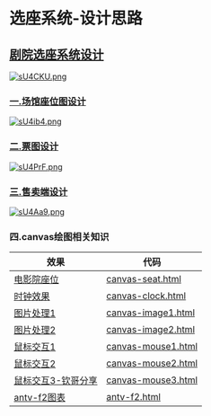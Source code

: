 # 选座系统-设计思路

## [剧院选座系统设计][剧院选座系统设计]
[![sU4CKU.png](https://s3.ax1x.com/2021/01/14/sU4CKU.png)](https://imgchr.com/i/sU4CKU)

### [一.场馆座位图设计][场馆座位图设计]
[![sU4ib4.png](https://s3.ax1x.com/2021/01/14/sU4ib4.png)](https://imgchr.com/i/sU4ib4)

### [二.票图设计][票图设计]
[![sU4PrF.png](https://s3.ax1x.com/2021/01/14/sU4PrF.png)](https://imgchr.com/i/sU4PrF)

### [三.售卖端设计][售卖端设计]
[![sU4Aa9.png](https://s3.ax1x.com/2021/01/14/sU4Aa9.png)](https://imgchr.com/i/sU4Aa9)

### 四.canvas绘图相关知识
|  效果 |  代码 |  
|-------|-------|
| [电影院座位][canvas-seat] |  [canvas-seat.html](https://github.com/yueyue10/Knowledge/tree/master/html/canvas/canvas-seat.html) |
| [时钟效果][canvas-clock] |   [canvas-clock.html](https://github.com/yueyue10/Knowledge/tree/master/html/canvas/canvas-clock.html) |
| [图片处理1][canvas-image1]	| [canvas-image1.html](https://github.com/yueyue10/Knowledge/tree/master/html/canvas/canvas-image1.html) |
| [图片处理2][canvas-image2]	|  [canvas-image2.html](https://github.com/yueyue10/Knowledge/tree/master/html/canvas/canvas-image2.html) |
| [鼠标交互1][canvas-mouse1]	| [canvas-mouse1.html](https://github.com/yueyue10/Knowledge/tree/master/html/canvas/canvas-mouse1.html) |
| [鼠标交互2][canvas-mouse2]	| [canvas-mouse2.html](https://github.com/yueyue10/Knowledge/tree/master/html/canvas/canvas-mouse2.html) |
| [鼠标交互3-钦哥分享][canvas-mouse3]	| [canvas-mouse3.html](https://github.com/yueyue10/Knowledge/tree/master/html/canvas/canvas-mouse3.html) |
| [antv-f2图表][antv-f2]	|    [antv-f2.html](https://github.com/yueyue10/Knowledge/tree/master/html/canvas/antv-f2.html)    |


[imgchr]:https://imgchr.com/
[weibo_photo]:https://photo.weibo.com/2759766553/albums?rd=1
[剧院选座系统设计]:https://www.processon.com/view/link/5ffeb605e0b34d2060d8bb79
[场馆座位图设计]:https://www.processon.com/view/link/5ffeb5d9f346fb55c5be5595
[票图设计]:https://www.processon.com/view/link/5ffeb62407912914e7e87e91
[售卖端设计]:https://www.processon.com/view/link/5ffead3fe401fd661a3c60c1

[antv-f2]:https://zhaoyj.work/canvas/antv-f2.html
[canvas-clock]:https://zhaoyj.work/canvas/canvas-clock.html
[canvas-image1]:https://zhaoyj.work/canvas/canvas-image1.html
[canvas-image2]:https://zhaoyj.work/canvas/canvas-image2.html
[canvas-mouse1]:https://zhaoyj.work/canvas/canvas-mouse1.html
[canvas-mouse2]:https://zhaoyj.work/canvas/canvas-mouse2.html
[canvas-mouse3]:https://zhaoyj.work/canvas/canvas-mouse3.html
[canvas-seat]:https://zhaoyj.work/canvas/canvas-seat.html

